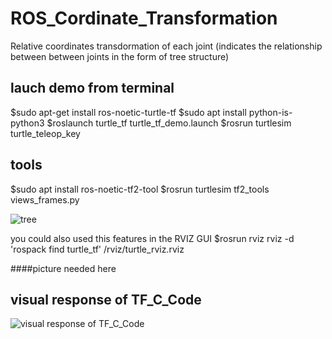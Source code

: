 # ROS_Cordinate_Transformation

Relative coordinates transdormation of each joint (indicates the relationship between between joints in the form of tree structure)

## lauch demo from terminal 

$sudo apt-get install ros-noetic-turtle-tf
$sudo apt install python-is-python3
$roslaunch turtle_tf turtle_tf_demo.launch
$rosrun turtlesim turtle_teleop_key

## tools 
$sudo apt install ros-noetic-tf2-tool
$rosrun turtlesim tf2_tools views_frames.py

![tree](https://github.com/evolutis101/ROS_Cordinate_Transformation/assets/36013919/e8e393dc-db60-412b-a97a-b80c761e60c7)

you could also used this features in the RVIZ GUI
$rosrun rviz rviz -d 'rospack find turtle_tf' /rviz/turtle_rviz.rviz


####picture needed here



## visual response of TF_C_Code
![visual response of TF_C_Code](https://github.com/evolutis101/ROS_Cordinate_Transformation/assets/36013919/097701cb-1a3f-4e93-b8b6-ac68ef10d96c)



